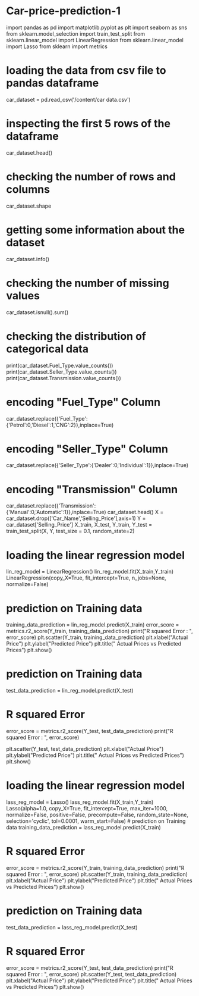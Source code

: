# Car-price-prediction-1
import pandas as pd
import matplotlib.pyplot as plt
import seaborn as sns
from sklearn.model_selection import train_test_split
from sklearn.linear_model import LinearRegression
from sklearn.linear_model import Lasso
from sklearn import metrics
# loading the data from csv file to pandas dataframe
car_dataset = pd.read_csv('/content/car data.csv')
# inspecting the first 5 rows of the dataframe
car_dataset.head()
# checking the number of rows and columns
car_dataset.shape
# getting some information about the dataset
car_dataset.info()

# checking the number of missing values
car_dataset.isnull().sum()
# checking the distribution of categorical data
print(car_dataset.Fuel_Type.value_counts())
print(car_dataset.Seller_Type.value_counts())
print(car_dataset.Transmission.value_counts())
# encoding "Fuel_Type" Column
car_dataset.replace({'Fuel_Type':{'Petrol':0,'Diesel':1,'CNG':2}},inplace=True)

# encoding "Seller_Type" Column
car_dataset.replace({'Seller_Type':{'Dealer':0,'Individual':1}},inplace=True)

# encoding "Transmission" Column
car_dataset.replace({'Transmission':{'Manual':0,'Automatic':1}},inplace=True)
car_dataset.head()
X = car_dataset.drop(['Car_Name','Selling_Price'],axis=1)
Y = car_dataset['Selling_Price']
X_train, X_test, Y_train, Y_test = train_test_split(X, Y, test_size = 0.1, random_state=2)
# loading the linear regression model
lin_reg_model = LinearRegression()
lin_reg_model.fit(X_train,Y_train)
LinearRegression(copy_X=True, fit_intercept=True, n_jobs=None, normalize=False)
# prediction on Training data
training_data_prediction = lin_reg_model.predict(X_train)
error_score = metrics.r2_score(Y_train, training_data_prediction)
print("R squared Error : ", error_score)
plt.scatter(Y_train, training_data_prediction)
plt.xlabel("Actual Price")
plt.ylabel("Predicted Price")
plt.title(" Actual Prices vs Predicted Prices")
plt.show()
# prediction on Training data
test_data_prediction = lin_reg_model.predict(X_test)
# R squared Error
error_score = metrics.r2_score(Y_test, test_data_prediction)
print("R squared Error : ", error_score)

plt.scatter(Y_test, test_data_prediction)
plt.xlabel("Actual Price")
plt.ylabel("Predicted Price")
plt.title(" Actual Prices vs Predicted Prices")
plt.show()
# loading the linear regression model
lass_reg_model = Lasso()
lass_reg_model.fit(X_train,Y_train)
Lasso(alpha=1.0, copy_X=True, fit_intercept=True, max_iter=1000,
      normalize=False, positive=False, precompute=False, random_state=None,
      selection='cyclic', tol=0.0001, warm_start=False)
      # prediction on Training data
training_data_prediction = lass_reg_model.predict(X_train)
# R squared Error
error_score = metrics.r2_score(Y_train, training_data_prediction)
print("R squared Error : ", error_score)
plt.scatter(Y_train, training_data_prediction)
plt.xlabel("Actual Price")
plt.ylabel("Predicted Price")
plt.title(" Actual Prices vs Predicted Prices")
plt.show()
# prediction on Training data
test_data_prediction = lass_reg_model.predict(X_test)
# R squared Error
error_score = metrics.r2_score(Y_test, test_data_prediction)
print("R squared Error : ", error_score)
plt.scatter(Y_test, test_data_prediction)
plt.xlabel("Actual Price")
plt.ylabel("Predicted Price")
plt.title(" Actual Prices vs Predicted Prices")
plt.show()

